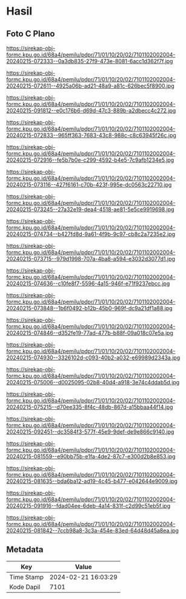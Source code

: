 # Hasil

## Foto C Plano

https://sirekap-obj-formc.kpu.go.id/68a4/pemilu/pdpr/71/01/10/20/02/7101102002004-20240215-072333--0a3db835-27f9-473e-8081-6acc1d362f7f.jpg

https://sirekap-obj-formc.kpu.go.id/68a4/pemilu/pdpr/71/01/10/20/02/7101102002004-20240215-072611--4925a06b-ad21-48a9-a81c-626bec5f8900.jpg

https://sirekap-obj-formc.kpu.go.id/68a4/pemilu/pdpr/71/01/10/20/02/7101102002004-20240215-091812--e0c176b6-d69d-47c3-889b-a2dbecc4c272.jpg

https://sirekap-obj-formc.kpu.go.id/68a4/pemilu/pdpr/71/01/10/20/02/7101102002004-20240215-072833--965ff363-7683-43c8-988c-c8c63945f26c.jpg

https://sirekap-obj-formc.kpu.go.id/68a4/pemilu/pdpr/71/01/10/20/02/7101102002004-20240215-072916--fe5b7b0e-c299-4592-b4e5-7c9afb1234e5.jpg

https://sirekap-obj-formc.kpu.go.id/68a4/pemilu/pdpr/71/01/10/20/02/7101102002004-20240215-073116--427f6161-c70b-423f-995e-dc0563c22710.jpg

https://sirekap-obj-formc.kpu.go.id/68a4/pemilu/pdpr/71/01/10/20/02/7101102002004-20240215-073245--27a32e19-dea4-4518-ae81-5e5ce9919698.jpg

https://sirekap-obj-formc.kpu.go.id/68a4/pemilu/pdpr/71/01/10/20/02/7101102002004-20240215-074734--b427fd8d-9a61-4f9b-9c97-cb8c2a7235e2.jpg

https://sirekap-obj-formc.kpu.go.id/68a4/pemilu/pdpr/71/01/10/20/02/7101102002004-20240215-073715--979d1998-707a-4ba8-a594-e3032d3077d1.jpg

https://sirekap-obj-formc.kpu.go.id/68a4/pemilu/pdpr/71/01/10/20/02/7101102002004-20240215-074636--c10fe8f7-5596-4a15-946f-e71f9237ebcc.jpg

https://sirekap-obj-formc.kpu.go.id/68a4/pemilu/pdpr/71/01/10/20/02/7101102002004-20240215-073848--1b6f0492-b12b-45b0-969f-dc9a21df1a88.jpg

https://sirekap-obj-formc.kpu.go.id/68a4/pemilu/pdpr/71/01/10/20/02/7101102002004-20240215-074846--d352fe19-77ad-477b-b88f-09a018c07e5a.jpg

https://sirekap-obj-formc.kpu.go.id/68a4/pemilu/pdpr/71/01/10/20/02/7101102002004-20240215-074930--3326102d-c093-40b2-a032-e69989d2343a.jpg

https://sirekap-obj-formc.kpu.go.id/68a4/pemilu/pdpr/71/01/10/20/02/7101102002004-20240215-075006--d0025095-02b8-40d4-a918-3e74c4ddab5d.jpg

https://sirekap-obj-formc.kpu.go.id/68a4/pemilu/pdpr/71/01/10/20/02/7101102002004-20240215-075215--d70ee335-8f4c-48db-867d-a15bbaa44f14.jpg

https://sirekap-obj-formc.kpu.go.id/68a4/pemilu/pdpr/71/01/10/20/02/7101102002004-20240215-092451--dc3584f3-577f-45e9-9def-de9e866c9140.jpg

https://sirekap-obj-formc.kpu.go.id/68a4/pemilu/pdpr/71/01/10/20/02/7101102002004-20240215-081559--e90bb75b-e1fa-4de2-87c7-e300d2b8e853.jpg

https://sirekap-obj-formc.kpu.go.id/68a4/pemilu/pdpr/71/01/10/20/02/7101102002004-20240215-081635--bda6ba12-ad19-4c45-b477-e042644e9009.jpg

https://sirekap-obj-formc.kpu.go.id/68a4/pemilu/pdpr/71/01/10/20/02/7101102002004-20240215-091916--fdad04ee-6deb-4a14-831f-c2d99c51eb5f.jpg

https://sirekap-obj-formc.kpu.go.id/68a4/pemilu/pdpr/71/01/10/20/02/7101102002004-20240215-081842--7ccb98a8-3c3a-454e-83ed-64d48d45a8ea.jpg


## Metadata

| Key        | Value               |
| ---------- | ------------------- |
| Time Stamp | 2024-02-21 16:03:29 |
| Kode Dapil | 7101                |



